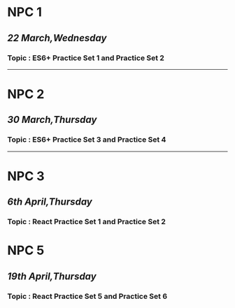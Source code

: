 # NPC 1

## <i> 22 March,Wednesday</i> 

### Topic : ES6+ Practice Set 1 and Practice Set 2

<hr>

# NPC 2

## <i> 30 March,Thursday</i> 

### Topic : ES6+ Practice Set 3 and Practice Set 4

<hr>

# NPC 3

## <i> 6th April,Thursday</i> 

### Topic : React Practice Set 1 and Practice Set 2


# NPC 5

## <i> 19th April,Thursday</i> 

### Topic : React Practice Set 5 and Practice Set 6
